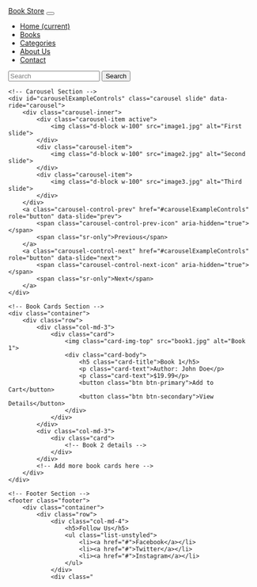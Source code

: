 <!DOCTYPE html>
<html lang="en">
<head>
    <meta charset="UTF-8">
    <meta name="viewport" content="width=device-width, initial-scale=1.0">
    <title>Book Store</title>
    <link rel="stylesheet" href="https://maxcdn.bootstrapcdn.com/bootstrap/4.0.0/css/bootstrap.min.css">
    <link rel="stylesheet" href="styles.css"> <!-- custom CSS file -->
</head>
<body>
    <!-- Header Section -->
    <nav class="navbar navbar-expand-lg navbar-light bg-light">
        <a class="navbar-brand" href="#">Book Store</a>
        <button class="navbar-toggler" type="button" data-toggle="collapse" data-target="#navbarSupportedContent" aria-controls="navbarSupportedContent" aria-expanded="false" aria-label="Toggle navigation">
            <span class="navbar-toggler-icon"></span>
        </button>
        <div class="collapse navbar-collapse" id="navbarSupportedContent">
            <ul class="navbar-nav mr-auto">
                <li class="nav-item active">
                    <a class="nav-link" href="#">Home <span class="sr-only">(current)</span></a>
                </li>
                <li class="nav-item">
                    <a class="nav-link" href="books.html">Books</a>
                </li>
                <li class="nav-item">
                    <a class="nav-link" href="#">Categories</a>
                </li>
                <li class="nav-item">
                    <a class="nav-link" href="#">About Us</a>
                </li>
                <li class="nav-item">
                    <a class="nav-link" href="#">Contact</a>
                </li>
            </ul>
            <form class="form-inline my-2 my-lg-0">
                <input class="form-control mr-sm-2" type="search" placeholder="Search" aria-label="Search">
                <button class="btn btn-outline-success my-2 my-sm-0" type="submit">Search</button>
            </form>
        </div>
    </nav>

    <!-- Carousel Section -->
    <div id="carouselExampleControls" class="carousel slide" data-ride="carousel">
        <div class="carousel-inner">
            <div class="carousel-item active">
                <img class="d-block w-100" src="image1.jpg" alt="First slide">
            </div>
            <div class="carousel-item">
                <img class="d-block w-100" src="image2.jpg" alt="Second slide">
            </div>
            <div class="carousel-item">
                <img class="d-block w-100" src="image3.jpg" alt="Third slide">
            </div>
        </div>
        <a class="carousel-control-prev" href="#carouselExampleControls" role="button" data-slide="prev">
            <span class="carousel-control-prev-icon" aria-hidden="true"></span>
            <span class="sr-only">Previous</span>
        </a>
        <a class="carousel-control-next" href="#carouselExampleControls" role="button" data-slide="next">
            <span class="carousel-control-next-icon" aria-hidden="true"></span>
            <span class="sr-only">Next</span>
        </a>
    </div>

    <!-- Book Cards Section -->
    <div class="container">
        <div class="row">
            <div class="col-md-3">
                <div class="card">
                    <img class="card-img-top" src="book1.jpg" alt="Book 1">
                    <div class="card-body">
                        <h5 class="card-title">Book 1</h5>
                        <p class="card-text">Author: John Doe</p>
                        <p class="card-text">$19.99</p>
                        <button class="btn btn-primary">Add to Cart</button>
                        <button class="btn btn-secondary">View Details</button>
                    </div>
                </div>
            </div>
            <div class="col-md-3">
                <div class="card">
                    <!-- Book 2 details -->
                </div>
            </div>
            <!-- Add more book cards here -->
        </div>
    </div>

    <!-- Footer Section -->
    <footer class="footer">
        <div class="container">
            <div class="row">
                <div class="col-md-4">
                    <h5>Follow Us</h5>
                    <ul class="list-unstyled">
                        <li><a href="#">Facebook</a></li>
                        <li><a href="#">Twitter</a></li>
                        <li><a href="#">Instagram</a></li>
                    </ul>
                </div>
                <div class="
